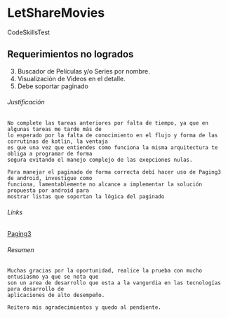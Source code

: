 # LetShareMovies
CodeSkillsTest

## Requerimientos no logrados

3. Buscador de Películas y/o Series por nombre.
4. Visualización de Videos en el detalle.
10. Debe soportar paginado

###### Justificación 
```
No complete las tareas anteriores por falta de tiempo, ya que en algunas tareas me tarde más de 
lo esperado por la falta de conocimiento en el flujo y forma de las corrutinas de kotlin, la ventaja 
es que una vez que entiendes como funciona la misma arquitectura te obliga a programar de forma 
segura evitando el manejo complejo de las exepciones nulas. 

Para manejar el paginado de forma correcta debí hacer uso de Paging3 de android, investigue como
funciona, lamentablemente no alcance a implementar la solución propuesta por android para 
mostrar listas que soportan la lógica del paginado
```

###### Links

[Paging3](https://developer.android.com/topic/libraries/architecture/paging/v3-overview?hl=es-419)

###### Resumen
```
Muchas gracias por la oportunidad, realice la prueba con mucho entusiasmo ya que se nota que 
son un area de desarrollo que esta a la vangurdia en las tecnologías para desarrollo de 
aplicaciones de alto desempeño. 

Reitero mis agradecimientos y quedo al pendiente.
```
